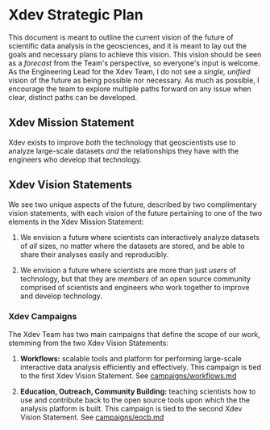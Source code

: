 # Xdev Strategic Plan

This document is meant to outline the current vision of the future of
scientific data analysis in the geosciences, and it is meant to lay out
the goals and necessary plans to achieve this vision.  This vision
should be seen as a *forecast* from the Team's perspective, so everyone's
input is welcome.  As the Engineering Lead for the Xdev Team, I do not
see a *single, unified* vision of the future as being possible nor
necessary.  As much as possible, I encourage the team to explore multiple
paths forward on any issue when clear, distinct paths can be developed.

## Xdev Mission Statement

Xdev exists to improve *both* the technology that geoscientists use to analyze
large-scale datasets *and* the relationships they have with the engineers who
develop that technology.

## Xdev Vision Statements

We see two unique aspects of the future, described by two complimentary
vision statements, with each vision of the future pertaining to one of the
two elements in the Xdev Mission Statement:

1. We envision a future where scientists can interactively analyze datasets of
   *all* sizes, no matter where the datasets are stored, and be able to share
   their analyses easily and reproducibly.

2. We envision a future where scientists are more than just *users* of technology,
   but that they are *members* of an open source community comprised of scientists
   and engineers who work together to improve and develop technology.

### Xdev Campaigns

The Xdev Team has two main campaigns that define the scope of our work,
stemming from the two Xdev Vision Statements:

1. **Workflows:** scalable tools and platform for performing large-scale
   interactive data analysis efficiently and effectively.  This campaign
   is tied to the first Xdev Vision Statement.
   See [campaigns/workflows.md](campaigns/workflows.md)

2. **Education, Outreach, Community Building:** teaching scientists how to
   use and contribute back to the open source tools upon which the the
   analysis platform is built.  This campaign is tied to the second Xdev
   Vision Statement.
   See [campaigns/eocb.md](campaigns/eocb.md)
